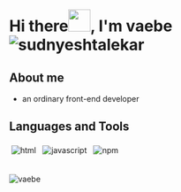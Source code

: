 # Hi there<img src="https://github.com/sudnyeshtalekar/sudnyeshtalekar/blob/master/Assets/Hi.gif" width="40px">, I'm vaebe<img src="https://komarev.com/ghpvc/?username=vaebe" alt="sudnyeshtalekar" />

## About me
+ an ordinary front-end developer


## Languages and Tools

<p>
 <img src="https://github.com/sudnyeshtalekar/sudnyeshtalekar/blob/master/Assets/html.svg" alt="html" style="vertical-align:top; margin:4px">
 <img src="https://github.com/sudnyeshtalekar/sudnyeshtalekar/blob/master/Assets/javascript.svg" alt="javascript" style="vertical-align:top; margin:4px">
 <img src="https://github.com/sudnyeshtalekar/sudnyeshtalekar/blob/master/Assets/npm.svg" alt="npm" style="vertical-align:top; margin:4px">
</p>

<br/>
<img src="https://github-readme-stats.vercel.app/api?username=vaebe" alt="vaebe" /> 

